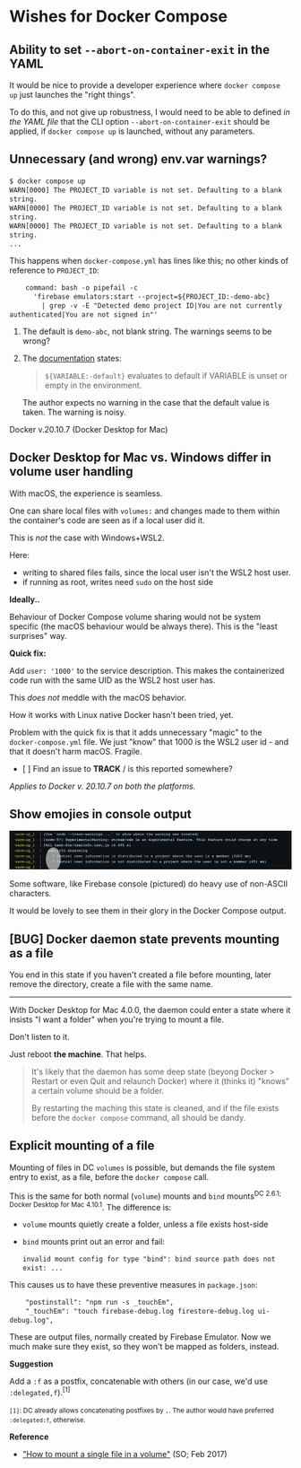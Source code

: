 # Wishes for Docker Compose

## Ability to set `--abort-on-container-exit` in the YAML

It would be nice to provide a developer experience where `docker compose up` just launches the "right things".

To do this, and not give up robustness, I would need to be able to defined *in the YAML file* that the CLI option `--abort-on-container-exit` should be applied, if `docker compose up` is launched, without any parameters.


## Unnecessary (and wrong) env.var warnings?

```
$ docker compose up
WARN[0000] The PROJECT_ID variable is not set. Defaulting to a blank string. 
WARN[0000] The PROJECT_ID variable is not set. Defaulting to a blank string. 
WARN[0000] The PROJECT_ID variable is not set. Defaulting to a blank string. 
...
```

This happens when `docker-compose.yml` has lines like this; no other kinds of reference to `PROJECT_ID`:

```
    command: bash -o pipefail -c
      'firebase emulators:start --project=${PROJECT_ID:-demo-abc}
        | grep -v -E "Detected demo project ID|You are not currently authenticated|You are not signed in"'
```

1. The default is `demo-abc`, not blank string. The warnings seems to be wrong?
2. The [documentation](https://docs.docker.com/compose/compose-file/compose-file-v3/#variable-substitution) states:

   >`${VARIABLE:-default}` evaluates to default if VARIABLE is unset or empty in the environment.
   
   The author expects no warning in the case that the default value is taken. The warning is noisy.
   
Docker v.20.10.7 (Docker Desktop for Mac)


## Docker Desktop for Mac vs. Windows differ in volume user handling

With macOS, the experience is seamless.

One can share local files with `volumes:` and changes made to them within the container's code are seen as if a local user did it.

This is *not* the case with Windows+WSL2.

Here:

- writing to shared files fails, since the local user isn't the WSL2 host user. 
- if running as root, writes need `sudo` on the host side

**Ideally..**

Behaviour of Docker Compose volume sharing would not be system specific (the macOS behaviour would be always there). This is the "least surprises" way.

**Quick fix:**

Add `user: '1000'` to the service description. This makes the containerized code run with the same UID as the WSL2 host user has.

This *does not* meddle with the macOS behavior.

How it works with Linux native Docker hasn't been tried, yet.

Problem with the quick fix is that it adds unnecessary "magic" to the `docker-compose.yml` file. We just "know" that 1000 is the WSL2 user id - and that it doesn't harm macOS. Fragile.

- [ ] Find an issue to **TRACK** / is this reported somewhere? 

*Applies to Docker v. 20.10.7 on both the platforms.*



## Show emojies in console output

![](.images/docker-container-logs.png)
<!--
Docker Desktop on Mac 3.6.0
-->

Some software, like Firebase console (pictured) do heavy use of non-ASCII characters.

It would be lovely to see them in their glory in the Docker Compose output.


## [BUG] Docker daemon state prevents mounting as a file

You end in this state if you haven't created a file before mounting, later remove the directory, create a file with the same name.

---
<!--
```
...(didn't capture the error message tbd.)
```
-->

With Docker Desktop for Mac 4.0.0, the daemon could enter a state where it insists "I want a folder" when you're trying to mount a file.

Don't listen to it.

Just reboot **the machine**. That helps.

>It's likely that the daemon has some deep state (beyong Docker > Restart or even Quit and relaunch Docker) where it (thinks it) "knows" a certain volume should be a folder.
>
>By restarting the maching this state is cleaned, and if the file exists before the `docker compose` command, all should be dandy.


## Explicit mounting of a file

Mounting of files in DC `volumes` is possible, but demands the file system entry to exist, as a file, before the `docker compose` call.

This is the same for both normal (`volume`) mounts and `bind` mounts<sup>DC 2.6.1; Docker Desktop for Mac 4.10.1</sup>. The difference is:

- `volume` mounts quietly create a folder, unless a file exists host-side
- `bind` mounts print out an error and fail:

   ```
   invalid mount config for type "bind": bind source path does not exist: ...
   ```

This causes us to have these preventive measures in `package.json`:

```
    "postinstall": "npm run -s _touchEm",
    "_touchEm": "touch firebase-debug.log firestore-debug.log ui-debug.log",
```

These are output files, normally created by Firebase Emulator. Now we much make sure they exist, so they won't be mapped as folders, instead.

**Suggestion**

Add a `:f` as a postfix, concatenable with others (in our case, we'd use `:delegated,f`).<sup>[1]</sup>

<small>`[1]`: DC already allows concatenating postfixes by `,`. The author would have preferred `:delegated:f`, otherwise.</small>

**Reference**

- ["How to mount a single file in a volume"](https://stackoverflow.com/questions/42248198/how-to-mount-a-single-file-in-a-volume) (SO; Feb 2017)